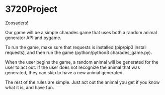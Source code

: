 # 3720Project
Zoosaders!

Our game will be a simple charades game that uses both a random animal generator API and pygame.

To run the game, make sure that requests is installed (pip/pip3 install requests), and then run the game (python/python3 charades_game.py).

When the user begins the game, a random animal will be generated for the user to act out.
If the user does not recognize the animal that was generated, they can skip to have a new animal generated. 

The rest of the rules are simple. Just act out the animal you get if you know what it is, and have fun. 
